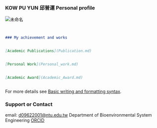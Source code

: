 ### KOW PU YUN 邱普運 Personal profile


![未命名](https://user-images.githubusercontent.com/41781189/169663574-3588b526-c44e-44cd-abc9-e90ca1bd4af7.png)



```markdown


### My achievement and works


[Academic Publications](Publication.md)


[Personal Work](Personal_work.md) 


[Academic Award](Academic_Award.md) 



```

For more details see [Basic writing and formatting syntax](https://docs.github.com/en/github/writing-on-github/getting-started-with-writing-and-formatting-on-github/basic-writing-and-formatting-syntax).


### Support or Contact

email: d09622001@ntu.edu.tw       Department of Bioenvironmental System Engineering         [ORCID](https://orcid.org/my-orcid?orcid=0000-0001-5718-9316)
